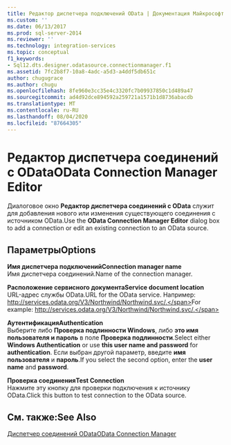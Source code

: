 ```yaml
---
title: Редактор диспетчера подключений OData | Документация Майкрософт
ms.custom: ''
ms.date: 06/13/2017
ms.prod: sql-server-2014
ms.reviewer: ''
ms.technology: integration-services
ms.topic: conceptual
f1_keywords:
- Sql12.dts.designer.odatasource.connectionmanager.f1
ms.assetid: 7fc2b8f7-10a8-4adc-a5d3-a4ddf5db651c
author: chugugrace
ms.author: chugu
ms.openlocfilehash: 8fe960e3cc35e4c3320fc7b09937850c1d489a47
ms.sourcegitcommit: ad4d92dce894592a259721a1571b1d8736abacdb
ms.translationtype: MT
ms.contentlocale: ru-RU
ms.lasthandoff: 08/04/2020
ms.locfileid: "87664305"
---
```

# <a name="odata-connection-manager-editor"></a><span data-ttu-id="85445-102">Редактор диспетчера соединений c OData</span><span class="sxs-lookup"><span data-stu-id="85445-102">OData Connection Manager Editor</span></span>
  <span data-ttu-id="85445-103">Диалоговое окно **Редактор диспетчера соединений c OData** служит для добавления нового или изменения существующего соединения с источником OData.</span><span class="sxs-lookup"><span data-stu-id="85445-103">Use the **OData Connection Manager Editor** dialog box to add a connection or edit an existing connection to an OData source.</span></span>  
  
## <a name="options"></a><span data-ttu-id="85445-104">Параметры</span><span class="sxs-lookup"><span data-stu-id="85445-104">Options</span></span>  
 <span data-ttu-id="85445-105">**Имя диспетчера подключений**</span><span class="sxs-lookup"><span data-stu-id="85445-105">**Connection manager name**</span></span>  
 <span data-ttu-id="85445-106">Имя диспетчера соединений.</span><span class="sxs-lookup"><span data-stu-id="85445-106">Name of the connection manager.</span></span>  
  
 <span data-ttu-id="85445-107">**Расположение сервисного документа**</span><span class="sxs-lookup"><span data-stu-id="85445-107">**Service document location**</span></span>  
 <span data-ttu-id="85445-108">URL-адрес службы OData.</span><span class="sxs-lookup"><span data-stu-id="85445-108">URL for the OData service.</span></span> <span data-ttu-id="85445-109">Например: http://services.odata.org/V3/Northwind/Northwind.svc/.</span><span class="sxs-lookup"><span data-stu-id="85445-109">For example: http://services.odata.org/V3/Northwind/Northwind.svc/.</span></span>  
  
 <span data-ttu-id="85445-110">**Аутентификация**</span><span class="sxs-lookup"><span data-stu-id="85445-110">**Authentication**</span></span>  
 <span data-ttu-id="85445-111">Выберите либо **Проверка подлинности Windows**, либо **это имя пользователя и пароль** в поле **Проверка подлинности**.</span><span class="sxs-lookup"><span data-stu-id="85445-111">Select either **Windows Authentication** or use **this user name and password** for **authentication**.</span></span> <span data-ttu-id="85445-112">Если выбран другой параметр, введите **имя пользователя** и **пароль**.</span><span class="sxs-lookup"><span data-stu-id="85445-112">If you select the second option, enter the **user name** and **password**.</span></span>  
  
 <span data-ttu-id="85445-113">**Проверка соединения**</span><span class="sxs-lookup"><span data-stu-id="85445-113">**Test Connection**</span></span>  
 <span data-ttu-id="85445-114">Нажмите эту кнопку для проверки подключения к источнику OData.</span><span class="sxs-lookup"><span data-stu-id="85445-114">Click this button to test connection to the OData source.</span></span>  
  
## <a name="see-also"></a><span data-ttu-id="85445-115">См. также:</span><span class="sxs-lookup"><span data-stu-id="85445-115">See Also</span></span>  
 [<span data-ttu-id="85445-116">Диспетчер соединений OData</span><span class="sxs-lookup"><span data-stu-id="85445-116">OData Connection Manager</span></span>](connection-manager/odata-connection-manager.md)  
  
  
